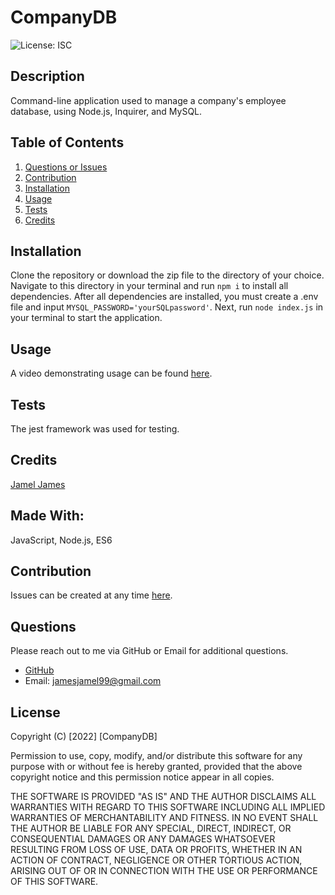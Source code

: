# CompanyDB 

![License: ISC](https://img.shields.io/badge/License-ISC-blue.svg)

## Description
Command-line application used to manage a company's employee database, using Node.js, Inquirer, and MySQL.
## Table of Contents
1. [Questions or Issues](#Questions)
2. [Contribution](#Contribution)
3. [Installation](#Installation)
4. [Usage](#Usage)
5. [Tests](#Tests)
6. [Credits](#Credits)
## Installation
Clone the repository or download the zip file to the directory of your choice. Navigate to this directory in your terminal and run `npm i` to install all dependencies. After all dependencies are installed, you must create a .env file and input `MYSQL_PASSWORD='yourSQLpassword'`. Next, run `node index.js` in your terminal to start the application.
## Usage
A video demonstrating usage can be found [here]().
## Tests
The jest framework was used for testing.
## Credits
[Jamel James](https://github.com/jrj-sys)
## Made With:
JavaScript, Node.js, ES6
## Contribution 
Issues can be created at any time [here](https://github.com/jrj-sys/CompanyDB/issues).
## Questions
Please reach out to me via GitHub or Email for additional questions.

- [GitHub](https://github.com/jrj-sys)
- Email: jamesjamel99@gmail.com

## License
Copyright (C) [2022] [CompanyDB]

Permission to use, copy, modify, and/or distribute this software 
for any purpose with or without fee is hereby granted, 
provided that the above copyright notice and 
this permission notice appear in all copies.

THE SOFTWARE IS PROVIDED "AS IS" AND THE AUTHOR DISCLAIMS ALL WARRANTIES WITH 
REGARD TO THIS SOFTWARE INCLUDING ALL IMPLIED WARRANTIES OF MERCHANTABILITY AND 
FITNESS. IN NO EVENT SHALL THE AUTHOR BE LIABLE FOR ANY SPECIAL, DIRECT, INDIRECT, 
OR CONSEQUENTIAL DAMAGES OR ANY DAMAGES WHATSOEVER RESULTING FROM LOSS OF USE, 
DATA OR PROFITS, WHETHER IN AN ACTION OF CONTRACT, NEGLIGENCE OR OTHER TORTIOUS 
ACTION, ARISING OUT OF OR IN CONNECTION WITH THE USE OR PERFORMANCE OF THIS SOFTWARE.


